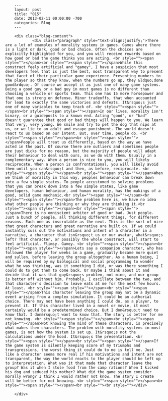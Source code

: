 
        ---
        layout: post
        title: "015"
        date: 2013-02-11 00:00:00 -700
        categories: Blog
        ---

        <div class="blog-content">
				<div class="paragraph" style="text-align:justify;">There are a lot of examples of morality systems in games. Games where there is a light or dark, good or bad choice. Often the choices are explicitly highlighted for you, and you will receive rewards based on how good or bad the game thinks you are acting. <br style=""><span style=""></span><br style=""><span style=""></span>While this construct feels artificial and "gamey", I have a suspicion that most developers feel that is just the best, most transparent way to present that facet of their particular game experience. Presenting numbers to the player so that they know, when the numbers go up, they &ldquo;done good&rdquo;. Of course we accept it as just one of many game systems. Being a good guy or a bad guy in most games is no different than choosing a vehicle or sports team. This one has 15 more horsepower and that one is strong on defense. Minor tradeoffs, that when accounted for lead to exactly the same victories and defeats. It&rsquo;s just one of many variables to keep track of. <br style=""><span style=""></span><br style=""><span style=""></span>In our lives, morality isn't binary, or a guideposts to a known end. Acting "good", or "bad" doesn't guarantee that good or bad things will happen to you. We learn that very, very young. We smile and try to pet the dog that nips at us, or we lie to an adult and escape punishment. The world doesn't react to us based on our intent. But, over time, people do. <br style=""><span style=""></span><br style=""><span style=""></span>People will treat us differently, based on the way we have acted in the past. Of course there are outliers and sometimes people are just dicks for no reason, but the majority of people will adapt their behaviour to deal with ours, as we do with them. Usually in a complementary way. When a person is nice to you, you will likely reciprocate. When a person is confrontational, you will likely avoid them until you can&rsquo;t and then, as before, reciprocate. <br style=""><span style=""></span><br style=""><span style=""></span>When we think of morality in this way, peoples behaviour can break down into a few simple states. To people accustomed to solving problems that you can break down into a few simple states, like game developers, human behaviour, and human morality, has the makings of a good, solid game mechanic.<br style=""><span style=""></span><br style=""><span style=""></span>The problem here is, we have no idea what other people are thinking or why they are thinking it.<br style=""><span style=""></span><br style=""><span style=""></span>There is no omniscient arbiter of good or bad. Just people. Just a bunch of people, all thinking different things, for different reasons. Each one as inscrutable as the next. This is the sort of mire that great characters and great narrative are built on. If we could instantly suss out the motivations and intent of a character in a narrative, a character that isn&rsquo;t us or our avatar, what&rsquo;s left? That character, or possibly the whole construct, will start to feel artificial. Flimsy. Gamey. <br style=""><span style=""></span><br style=""><span style=""></span>Lets say a companion character, who has followed the player for weeks in a game, gradually became more quiet and sullen, before leaving the group altogether. As a human being, I will be required by my biological and social programming to wonder what he was thinking, was it something I did, or was there something I could do to get them to come back. Or maybe I think about it and decide that it was that guy&rsquo;s problem, not mine, and our group is better off without him. Probably, I oscillate between the two, and that character's decision to leave eats at me for the next few hours. At least. <br style=""><span style=""></span><br style=""><span style=""></span>This character leaving the group may not be a dynamic event arising from a complex simulation. It could be an authorial choice. There may not have been anything I could do, as a player, to prevent it. If this character lived in a novel or movie, it most certainly would be a predetermined choice. But I don&rsquo;t need to know that. I don&rsquo;t want to know that. The story is better for me not knowing. <br style=""><span style=""></span><br style=""><span style=""></span>Not knowing the mind of these characters, is precisely what makes them characters. The problem with morality systems in most games, is not how the system is set up. It&rsquo;s not the calculations under the hood. It&rsquo;s the presentation. <br style=""><span style=""></span><br style=""><span style=""></span>If the game system is silently keeping score of my triumphs and transgressions, the worst thing it could do to me is tell me. Just like a character seems more real if his motivations and intent are not transparent, the way the world reacts to the player should be left up to interpretation. What was it that made that character leave the group? Was it when I stole food from the camp rations? When I kicked his dog and seduced his mother? What did the game system consider morally wrong? I think I would rather not know. The story I create will be better for not knowing. <br style=""><span style=""></span><br style=""><span style=""></span><br style=""><br style=""></div>

		</div>
        